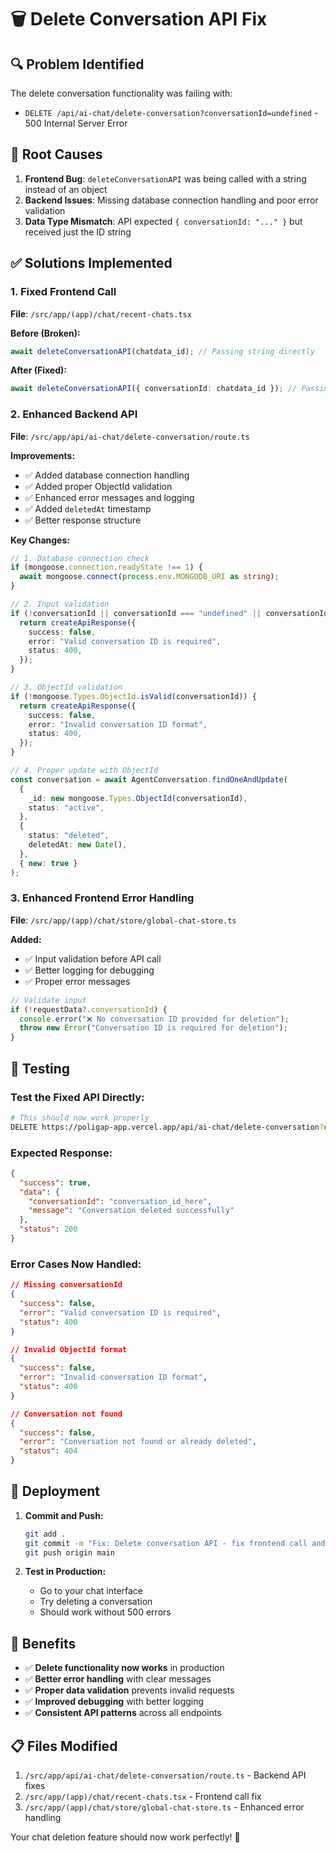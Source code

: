 # 🗑️ Delete Conversation API Fix

## 🔍 **Problem Identified**

The delete conversation functionality was failing with:
- `DELETE /api/ai-chat/delete-conversation?conversationId=undefined` - 500 Internal Server Error

## 🎯 **Root Causes**

1. **Frontend Bug**: `deleteConversationAPI` was being called with a string instead of an object
2. **Backend Issues**: Missing database connection handling and poor error validation
3. **Data Type Mismatch**: API expected `{ conversationId: "..." }` but received just the ID string

## ✅ **Solutions Implemented**

### **1. Fixed Frontend Call**

**File**: `/src/app/(app)/chat/recent-chats.tsx`

**Before (Broken):**
```typescript
await deleteConversationAPI(chatdata_id); // Passing string directly
```

**After (Fixed):**
```typescript
await deleteConversationAPI({ conversationId: chatdata_id }); // Passing as object
```

### **2. Enhanced Backend API**

**File**: `/src/app/api/ai-chat/delete-conversation/route.ts`

**Improvements:**
- ✅ Added database connection handling
- ✅ Added proper ObjectId validation
- ✅ Enhanced error messages and logging
- ✅ Added `deletedAt` timestamp
- ✅ Better response structure

**Key Changes:**
```typescript
// 1. Database connection check
if (mongoose.connection.readyState !== 1) {
  await mongoose.connect(process.env.MONGODB_URI as string);
}

// 2. Input validation
if (!conversationId || conversationId === "undefined" || conversationId === "null") {
  return createApiResponse({
    success: false,
    error: "Valid conversation ID is required",
    status: 400,
  });
}

// 3. ObjectId validation
if (!mongoose.Types.ObjectId.isValid(conversationId)) {
  return createApiResponse({
    success: false,
    error: "Invalid conversation ID format",
    status: 400,
  });
}

// 4. Proper update with ObjectId
const conversation = await AgentConversation.findOneAndUpdate(
  {
    _id: new mongoose.Types.ObjectId(conversationId),
    status: "active",
  },
  {
    status: "deleted",
    deletedAt: new Date(),
  },
  { new: true }
);
```

### **3. Enhanced Frontend Error Handling**

**File**: `/src/app/(app)/chat/store/global-chat-store.ts`

**Added:**
- ✅ Input validation before API call
- ✅ Better logging for debugging
- ✅ Proper error messages

```typescript
// Validate input
if (!requestData?.conversationId) {
  console.error("❌ No conversation ID provided for deletion");
  throw new Error("Conversation ID is required for deletion");
}
```

## 🧪 **Testing**

### **Test the Fixed API Directly:**
```bash
# This should now work properly
DELETE https://poligap-app.vercel.app/api/ai-chat/delete-conversation?conversationId=VALID_CONVERSATION_ID
```

### **Expected Response:**
```json
{
  "success": true,
  "data": {
    "conversationId": "conversation_id_here",
    "message": "Conversation deleted successfully"
  },
  "status": 200
}
```

### **Error Cases Now Handled:**
```json
// Missing conversationId
{
  "success": false,
  "error": "Valid conversation ID is required",
  "status": 400
}

// Invalid ObjectId format
{
  "success": false,
  "error": "Invalid conversation ID format", 
  "status": 400
}

// Conversation not found
{
  "success": false,
  "error": "Conversation not found or already deleted",
  "status": 404
}
```

## 🚀 **Deployment**

1. **Commit and Push:**
   ```bash
   git add .
   git commit -m "Fix: Delete conversation API - fix frontend call and backend validation"
   git push origin main
   ```

2. **Test in Production:**
   - Go to your chat interface
   - Try deleting a conversation
   - Should work without 500 errors

## 🎉 **Benefits**

- ✅ **Delete functionality now works** in production
- ✅ **Better error handling** with clear messages
- ✅ **Proper data validation** prevents invalid requests
- ✅ **Improved debugging** with better logging
- ✅ **Consistent API patterns** across all endpoints

## 📋 **Files Modified**

1. `/src/app/api/ai-chat/delete-conversation/route.ts` - Backend API fixes
2. `/src/app/(app)/chat/recent-chats.tsx` - Frontend call fix  
3. `/src/app/(app)/chat/store/global-chat-store.ts` - Enhanced error handling

Your chat deletion feature should now work perfectly! 🎯
